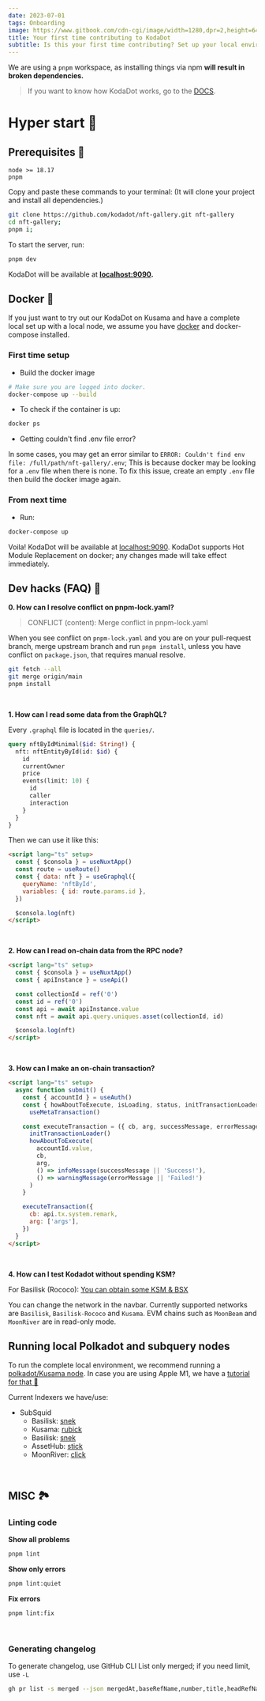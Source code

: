 ```yaml
---
date: 2023-07-01
tags: Onboarding
image: https://www.gitbook.com/cdn-cgi/image/width=1280,dpr=2,height=640,fit=contain,format=auto/https%3A%2F%2F1787703220-files.gitbook.io%2F~%2Ffiles%2Fv0%2Fb%2Fgitbook-x-prod.appspot.com%2Fo%2Fspaces%252F-MgfLdtGYbRx63ivinWz%252Fsocialpreview%252FBa1dBZZtvOrkCu4nwMOT%252Fcover.png%3Falt%3Dmedia%26token%3D9598f81f-80aa-4e5b-bff5-b612506e6bc7
title: Your first time contributing to KodaDot
subtitle: Is this your first time contributing? Set up your local environment here.
---
```


We are using a `pnpm` workspace, as installing things via npm **will result in broken dependencies.**

> If you want to know how KodaDot works, go to the [DOCS](https://docs.kodadot.xyz/).

# Hyper start 🚀

## Prerequisites 🎒

```MD
node >= 18.17
pnpm
```

Copy and paste these commands to your terminal: (It will clone your project and install all dependencies.)

```bash
git clone https://github.com/kodadot/nft-gallery.git nft-gallery
cd nft-gallery;
pnpm i;
```

To start the server, run:

```bash
pnpm dev
```

KodaDot will be available at **[localhost:9090](http://localhost:9090).**

## Docker 🐳

If you just want to try out our KodaDot on Kusama and have a complete local set up with a local node, we assume you have [docker](https://docs.docker.com/get-docker/) and docker-compose installed.

### First time setup

- Build the docker image

```bash
# Make sure you are logged into docker.
docker-compose up --build
```

- To check if the container is up:

```bash
docker ps
```

- Getting couldn't find .env file error?

In some cases, you may get an error similar to `ERROR: Couldn't find env file: /full/path/nft-gallery/.env`; This is because docker may be looking for a `.env` file when there is none. To fix this issue, create an empty `.env` file then build the docker image again.

### From next time

- Run:

```bash
docker-compose up
```

Voila! KodaDot will be available at [localhost:9090](http://localhost:9090).
KodaDot supports Hot Module Replacement on docker; any changes made will take effect immediately.

## Dev hacks (FAQ) 🦇

**0. How can I resolve conflict on pnpm-lock.yaml?**

> CONFLICT (content): Merge conflict in pnpm-lock.yaml

When you see conflict on `pnpm-lock.yaml` and you are on your pull-request branch, merge upstream branch and run `pnpm install`, unless you have conflict on `package.json`, that requires manual resolve.

```bash
git fetch --all
git merge origin/main
pnpm install
```

<br/>

**1. How can I read some data from the GraphQL?**

Every `.graphql` file is located in the `queries/`.

```graphql
query nftByIdMinimal($id: String!) {
  nft: nftEntityById(id: $id) {
    id
    currentOwner
    price
    events(limit: 10) {
      id
      caller
      interaction
    }
  }
}
```

Then we can use it like this:

```html
<script lang="ts" setup>
  const { $consola } = useNuxtApp()
  const route = useRoute()
  const { data: nft } = useGraphql({
    queryName: 'nftById',
    variables: { id: route.params.id },
  })

  $consola.log(nft)
</script>
```

<br/>

**2. How can I read on-chain data from the RPC node?**

```html
<script lang="ts" setup>
  const { $consola } = useNuxtApp()
  const { apiInstance } = useApi()

  const collectionId = ref('0')
  const id = ref('0')
  const api = await apiInstance.value
  const nft = await api.query.uniques.asset(collectionId, id)

  $consola.log(nft)
</script>
```

<br/>

**3. How can I make an on-chain transaction?**

```html
<script lang="ts" setup>
  async function submit() {
    const { accountId } = useAuth()
    const { howAboutToExecute, isLoading, status, initTransactionLoader } =
      useMetaTransaction()

    const executeTransaction = ({ cb, arg, successMessage, errorMessage }) => {
      initTransactionLoader()
      howAboutToExecute(
        accountId.value,
        cb,
        arg,
        () => infoMessage(successMessage || 'Success!'),
        () => warningMessage(errorMessage || 'Failed!')
      )
    }

    executeTransaction({
      cb: api.tx.system.remark,
      arg: ['args'],
    })
  }
</script>
```

<br/>

**4. How can I test Kodadot without spending KSM?**

For Basilisk (Rococo):
[You can obtain some KSM & BSX](https://discord.com/channels/840514076538830888/881839877140930630)

You can change the network in the navbar.
Currently supported networks are `Basilisk`, `Basilisk-Rococo` and `Kusama`.
EVM chains such as `MoonBeam` and `MoonRiver` are in read-only mode.

## Running local Polkadot and subquery nodes

To run the complete local environment, we recommend running a [polkadot/Kusama node](https://github.com/paritytech/polkadot).
In case you are using Apple M1, we have a [tutorial for that 🍏 ](https://vikiival.medium.com/run-substrate-on-apple-m1-a2699743fae8)

Current Indexers we have/use:

- SubSquid
  - Basilisk: [snek](https://github.com/kodadot/snek)
  - Kusama: [rubick](https://github.com/kodadot/rubick)
  - Basilisk: [snek](https://github.com/kodadot/snek)
  - AssetHub: [stick](https://github.com/kodadot/stick)
  - MoonRiver: [click](https://github.com/kodadot/click)

<br/>

## MISC 🏞

### Linting code

**Show all problems**

```bash
pnpm lint
```

**Show only errors**

```bash
pnpm lint:quiet
```

**Fix errors**

```bash
pnpm lint:fix
```

<br/>

### Generating changelog

To generate changelog, use GitHub CLI
List only merged; if you need limit, use `-L`

```bash
gh pr list -s merged --json mergedAt,baseRefName,number,title,headRefName -B main -L 37 | jq -r '.[] | .number, .title' | sed '/^[0-9]/{N; s/\n/ /;}'
```
